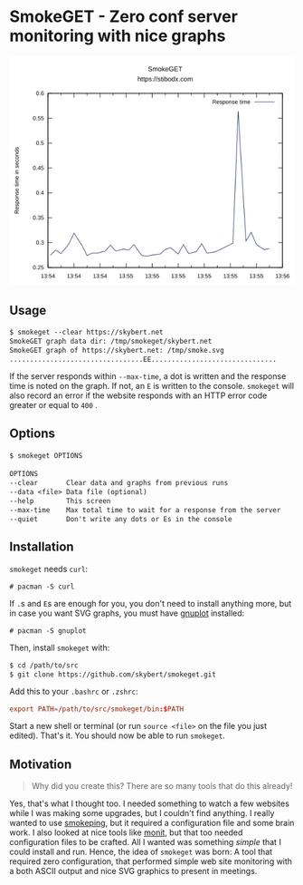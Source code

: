 # SmokeGET - Zero conf server monitoring with nice graphs

<img src="smokeget.png" alt="smokeget graph"/>

## Usage
```text
$ smokeget --clear https://skybert.net
SmokeGET graph data dir: /tmp/smokeget/skybert.net
SmokeGET graph of https://skybert.net: /tmp/smoke.svg
.................................EE...............................
```

If the server responds within `--max-time`, a dot is written and the
response time is noted on the graph. If not, an `E` is written to the
console. `smokeget` will also record an error if the website responds
with an HTTP error code greater or equal to `400` .

## Options
```text
$ smokeget OPTIONS

OPTIONS
--clear       Clear data and graphs from previous runs
--data <file> Data file (optional)
--help        This screen
--max-time    Max total time to wait for a response from the server
--quiet       Don't write any dots or Es in the console
```


## Installation

`smokeget` needs `curl`:
```text
# pacman -S curl
```

If `.`s and `E`s are enough for you, you don't need to install
anything more, but in case you want SVG graphs, you must have
[gnuplot](http://www.gnuplot.info/) installed:

```text
# pacman -S gnuplot
```

Then, install `smokeget` with:
```text
$ cd /path/to/src
$ git clone https://github.com/skybert/smokeget.git
```

Add this to your `.bashrc` or `.zshrc`:
```conf
export PATH=/path/to/src/smokeget/bin:$PATH
```

Start a new shell or terminal (or run `source <file>` on the file you
just edited). That's it. You should now be able to run `smokeget`.


## Motivation

> Why did you create this? There are so many tools that do this
> already!

Yes, that's what I thought too. I needed something to watch a few
websites while I was making some upgrades, but I couldn't find
anything. I really wanted to use
[smokeping](https://oss.oetiker.ch/smokeping/), but it required a
configuration file and some brain work. I also looked at nice tools
like [monit](https://mmonit.com/monit/), but that too needed
configuration files to be crafted. All I wanted was something *simple*
that I could install and run. Hence, the idea of `smokeget` was born:
A tool that required zero configuration, that performed simple web
site monitoring with a both ASCII output and nice SVG graphics to
present in meetings.
